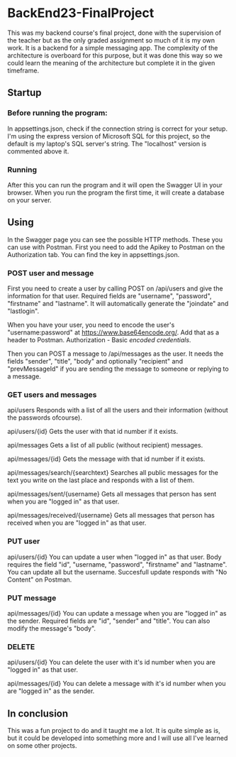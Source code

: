 # BackEnd23-FinalProject

This was my backend course's final project, done with the supervision of the teacher but as the only graded assignment so much of it is my own work.
It is a backend for a simple messaging app.
The complexity of the architecture is overboard for this purpose, but it was done this way so we could learn the meaning of the architecture but complete it in the given timeframe.
 
## Startup

### Before running the program:

In appsettings.json, check if the connection string is correct for your setup.
I'm using the express version of Microsoft SQL for this project, so the default is my laptop's SQL server's string.
The "localhost" version is commented above it.

### Running

After this you can run the program and it will open the Swagger UI in your browser.
When you run the program the first time, it will create a database on your server. 

## Using

In the Swagger page you can see the possible HTTP methods. These you can use with Postman.
First you need to add the Apikey to Postman on the Authorization tab. You can find the key in appsettings.json.

### POST user and message

First you need to create a user by calling POST on /api/users and give the information for that user.
Required fields are "username", "password", "firstname" and "lastname". It will automatically generate the "joindate" and "lastlogin".

When you have your user, you need to encode the user's "username:password" at https://www.base64encode.org/.
Add that as a header to Postman. Authorization - Basic *encoded credentials*.

Then you can POST a message to /api/messages as the user. It needs the fields "sender", "title", "body" and optionally "recipient" and "prevMessageId" if you are sending the message to someone or replying to a message.

### GET users and messages

api/users 
Responds with a list of all the users and their information (without the passwords ofcourse).

api/users/{id}
Gets the user with that id number if it exists.

api/messages 
Gets a list of all public (without recipient) messages.

api/messages/{id} 
Gets the message with that id number if it exists.

api/messages/search/{searchtext} 
Searches all public messages for the text you write on the last place and responds with a list of them.

api/messages/sent/{username} 
Gets all messages that person has sent when you are "logged in" as that user.

api/messages/received/{username} 
Gets all messages that person has received when you are "logged in" as that user.

### PUT user

api/users/{id} 
You can update a user when "logged in" as that user.
Body requires the field "id", "username, "password", "firstname" and "lastname". You can update all but the username. 
Succesfull update responds with "No Content" on Postman.

### PUT message

api/messages/{id}
You can update a message when you are "logged in" as the sender. 
Required fields are "id", "sender" and "title". You can also modify the message's "body".

### DELETE

api/users/{id}
You can delete the user with it's id number when you are "logged in" as that user.

api/messages/{id}
You can delete a message with it's id number when you are "logged in" as the sender.

## In conclusion

This was a fun project to do and it taught me a lot.
It is quite simple as is, but it could be developed into something more and I will use all I've learned on some other projects. 
